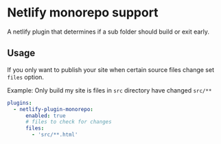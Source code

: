 # Netlify monorepo support

A netlify plugin that determines if a sub folder should build or exit early.

## Usage

If you only want to publish your site when certain source files change set `files` option.

Example: Only build my site is files in `src` directory have changed `src/**`

```yml
plugins:
  - netlify-plugin-monorepo:
      enabled: true
      # files to check for changes
      files:
        - 'src/**.html'
```
